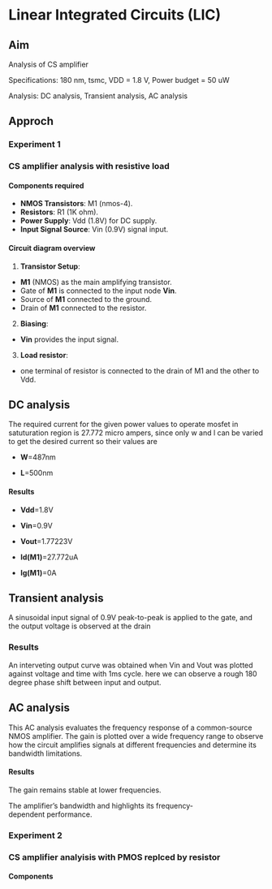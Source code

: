 # Linear Integrated Circuits (LIC)

## Aim 
Analysis of CS amplifier

Specifications: 180 nm, tsmc, VDD = 1.8 V, Power budget = 50 uW

Analysis: DC analysis, Transient analysis, AC analysis


## Approch

### Experiment 1

### CS amplifier analysis with resistive load

#### Components required
- **NMOS Transistors**: M1 (nmos-4).
- **Resistors**: R1 (1K ohm).
- **Power Supply**: Vdd (1.8V) for DC supply.
- **Input Signal Source**: Vin (0.9V) signal input.


#### Circuit diagram overview
1. **Transistor Setup**:
- **M1** (NMOS) as the main amplifying transistor.
- Gate of **M1** is connected to the input node **Vin**.
- Source of **M1** connected to the ground.
- Drain of **M1** connected to the resistor.

2. **Biasing**:
- **Vin** provides the input signal.

3. **Load resistor**:
- one terminal of resistor is connected to the drain of M1 and the other to Vdd.

## DC analysis
The required current for the given power values to operate mosfet in satuturation region is 27.772 micro ampers, since only w and l can be varied to get the desired current so their values are 

- **W**=487nm

- **L**=500nm

#### Results

- **Vdd**=1.8V


- **Vin**=0.9V


- **Vout**=1.77223V


- **Id(M1)**=27.772uA


- **Ig(M1)**=0A





## Transient analysis
A sinusoidal input signal of 0.9V peak-to-peak is applied to the gate, and the output voltage is observed at the drain


### Results
An interveting output curve was obtained when Vin and Vout was plotted against voltage and time with 1ms cycle.
here we can observe a rough 180 degree phase shift between input and output.



## AC analysis
This AC analysis evaluates the frequency response of a common-source NMOS amplifier. The gain is plotted over a wide frequency range to observe how the circuit amplifies signals at different frequencies and determine its bandwidth limitations.

#### Results

The gain remains stable at lower frequencies.

The amplifier’s bandwidth and highlights its frequency-dependent performance.



### Experiment 2

### CS amplifier analyisis with PMOS replced by resistor

#### Components
